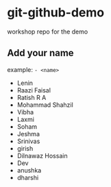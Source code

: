 # git-github-demo

workshop repo for the demo

## Add your name

example: `- <name>`

- Lenin
- Raazi Faisal
- Ratish R A 
- Mohammad Shahzil
- Vibha
- Laxmi 
- Soham
- Jeshma
- Srinivas
- girish
- Dilnawaz Hossain
- Dev
- anushka
- dharshi
